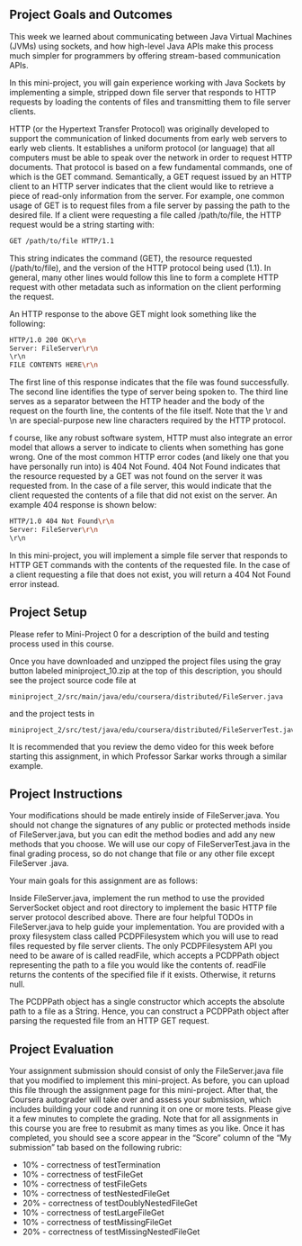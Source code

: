 ## Project Goals and Outcomes

This week we learned about communicating between Java Virtual Machines (JVMs) using sockets, and how high-level Java APIs make this process much simpler for programmers by offering stream-based communication APIs.

In this mini-project, you will gain experience working with Java Sockets by implementing a simple, stripped down file server that responds to HTTP requests by loading the contents of files and transmitting them to file server clients.

HTTP (or the Hypertext Transfer Protocol) was originally developed to support the communication of linked documents from early web servers to early web clients. It establishes a uniform protocol (or language) that all computers must be able to speak over the network in order to request HTTP documents. That protocol is based on a few fundamental commands, one of which is the GET command. Semantically, a GET request issued by an HTTP client to an HTTP server indicates that the client would like to retrieve a piece of read-only information from the server. For example, one common usage of GET is to request files from a file server by passing the path to the desired file. If a client were requesting a file called /path/to/file, the HTTP request would be a string starting with:

```bash
GET /path/to/file HTTP/1.1
```

This string indicates the command (GET), the resource requested (/path/to/file), and the version of the HTTP protocol being used (1.1). In general, many other lines would follow this line to form a complete HTTP request with other metadata such as information on the client performing the request.

An HTTP response to the above GET might look something like the following:

```bash
HTTP/1.0 200 OK\r\n
Server: FileServer\r\n
\r\n
FILE CONTENTS HERE\r\n
```

The first line of this response indicates that the file was found successfully. The second line identifies the type of server being spoken to. The third line serves as a separator between the HTTP header and the body of the request on the fourth line, the contents of the file itself. Note that the \r and \n are special-purpose new line characters required by the HTTP protocol.

f course, like any robust software system, HTTP must also integrate an error model that allows a server to indicate to clients when something has gone wrong. One of the most common HTTP error codes (and likely one that you have personally run into) is 404 Not Found. 404 Not Found indicates that the resource requested by a GET was not found on the server it was requested from. In the case of a file server, this would indicate that the client requested the contents of a file that did not exist on the server. An example 404 response is shown below:

```bash
HTTP/1.0 404 Not Found\r\n
Server: FileServer\r\n
\r\n
```

In this mini-project, you will implement a simple file server that responds to HTTP GET commands with the contents of the requested file. In the case of a client requesting a file that does not exist, you will return a 404 Not Found error instead.

## Project Setup

Please refer to Mini-Project 0 for a description of the build and testing process used in this course.

Once you have downloaded and unzipped the project files using the gray button labeled miniproject_10.zip at the top of this description, you should see the project source code file at

```
miniproject_2/src/main/java/edu/coursera/distributed/FileServer.java
```

and the project tests in

```
miniproject_2/src/test/java/edu/coursera/distributed/FileServerTest.java
```

It is recommended that you review the demo video for this week before starting this assignment, in which Professor Sarkar works through a similar example.

## Project Instructions

Your modifications should be made entirely inside of FileServer.java. You should not change the signatures of any public or protected methods inside of FileServer.java, but you can edit the method bodies and add any new methods that you choose. We will use our copy of FileServerTest.java in the final grading process, so do not change that file or any other file except FileServer .java.

Your main goals for this assignment are as follows:

Inside FileServer.java, implement the run method to use the provided ServerSocket object and root directory to implement the basic HTTP file server protocol described above. There are four helpful TODOs in FileServer.java to help guide your implementation.
You are provided with a proxy filesystem class called PCDPFilesystem which you will use to read files requested by file server clients. The only PCDPFilesystem API you need to be aware of is called readFile, which accepts a PCDPPath object representing the path to a file you would like the contents of. readFile returns the contents of the specified file if it exists. Otherwise, it returns null.

The PCDPPath object has a single constructor which accepts the absolute path to a file as a String. Hence, you can construct a PCDPPath object after parsing the requested file from an HTTP GET request.

## Project Evaluation

Your assignment submission should consist of only the FileServer.java file that you modified to implement this mini-project. As before, you can upload this file through the assignment page for this mini-project. After that, the Coursera autograder will take over and assess your submission, which includes building your code and running it on one or more tests. Please give it a few minutes to complete the grading. Note that for all assignments in this course you are free to resubmit as many times as you like. Once it has completed, you should see a score appear in the “Score” column of the “My submission” tab based on the following rubric:

- 10% - correctness of testTermination
- 10% - correctness of testFileGet
- 10% - correctness of testFileGets
- 10% - correctness of testNestedFileGet
- 20% - correctness of testDoublyNestedFileGet
- 10% - correctness of testLargeFileGet
- 10% - correctness of testMissingFileGet
- 20% - correctness of testMissingNestedFileGet
